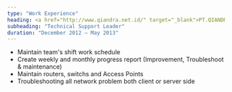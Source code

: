 ```yaml
---
type: "Work Experience"
heading: <a href="http://www.qiandra.net.id/" target="_blank">PT.QIANDRA INFORMATION TECHNOLOGY</a>
subheading: "Technical Support Leader"
duration: "December 2012 – May 2013"
---
```

- Maintain team's shift work schedule
- Create weekly and monthly progress report (Improvement, Troubleshoot & maintenance)
- Maintain routers, switchs and Access Points
- Troubleshooting all network problem both client or server side

